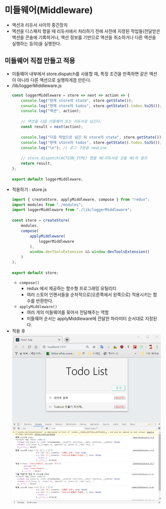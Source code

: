 # 미들웨어(Middleware)
- 액션과 리듀서 사이의 중간장치
- 액션을 디스패치 했을 때 리듀서에서 처리하기 전에 사전에 지정된 작업들(전달받은 액션을 콘솔에 기록하거나, 액션 정보를 기반으로 액션을 취소하거나 다른 액션을 실행하는 등의)을 실행한다.

## 미들웨어 직접 만들고 적용
- 미들웨어 내부에서 store.dispatch를 사용할 때, 특정 조건을 만족하면 같은 액션이 아니라 다른 액션으로 실행하게끔 만든다.
- /lib/loggerMiddleware.js
    ```javascript
    const loggerMiddleware = store => next => action => {
        console.log("현재 store의 state", store.getState());
        console.log("현재 store의 todos", store.getState().todos.toJS()); // state안의 todos 출력
        console.log("액션", action);
        
        // 액션을 다음 미들웨어 또는 리듀서로 넘긴다.
        const result = next(action);
        
        console.log("다음 작업으로 넘긴 뒤 store의 state", store.getState());
        console.log("현재 store의 todos", store.getState().todos.toJS());
        console.log("\n"); // 로그 구분용 newLine

        // store.dispatch(ACTION_TYPE) 했을 때(리듀서로 갔을 때)의 결과
        return result;
    };

    export default loggerMiddleware;
    ```
- 적용하기 : store.js
    ```javascript
    import { createStore, applyMiddleware, compose } from "redux";
    import modules from "./modules";
    import loggerMiddleware from "./lib/loggerMiddleware";

    const store = createStore(
        modules,
        compose(
            applyMiddleware(
                loggerMiddleware
            ),
            window.devToolsExtension && window.devToolsExtension()
        )
    );

    export default store;
    ```
    - `compose()`
        - redux 에서 제공하는 함수형 프로그래밍 유틸리티
        - 여러 스토어 인핸서들을 순차적으로(오른쪽에서 왼쪽으로) 적용시키는 함수를 반환한다.
    - `applyMiddleware()`
        - 여러 개의 미들웨어를 묶어서 전달해주는 역할
        - 미들웨어 순서는 applyMiddleware에 전달한 파라미터 순서대로 지정된다.
- 적용 후
![로거 미들웨어 적용](./image/15.1.2.3.png)